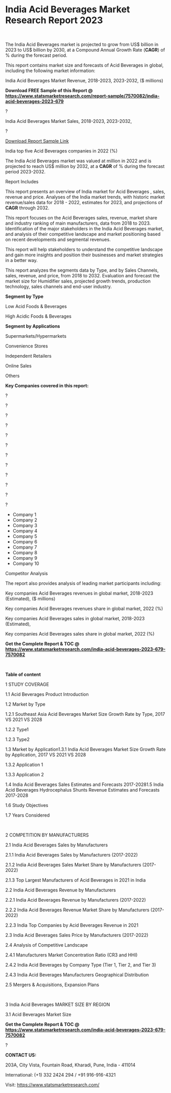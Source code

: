 <h1>India Acid Beverages Market Research Report 2023</h1><br/><p>The India Acid Beverages market is projected to grow from US$ billion in 2023 to US$ billion by 2030, at a Compound Annual Growth Rate (<strong>CAGR</strong>) of % during the forecast period.</p>
 
 
 
 <p>This report contains market size and forecasts of Acid Beverages in global, including the following market information:</p>
 
 
 
 <p>India Acid Beverages Market Revenue, 2018-2023, 2023-2032, ($ millions)</p>
 
 
 
 <div><b>Download FREE Sample of this Report @ <a href="https://www.statsmarketresearch.com/download-free-sample/7570082/india-acid-beverages-2023-679">https://www.statsmarketresearch.com/report-sample/7570082/india-acid-beverages-2023-679</a></b></div>
 
 
 
 <p>? </p>
 
 
 
 <p>India Acid Beverages Market Sales, 2018-2023, 2023-2032,</p>
 
 
 
 <p>? </p>
 
 
 
 <p><a href="https://www.statsmarketresearch.com/download-free-sample/7570082/india-acid-beverages-2023-679">Download Report Sample Link</a></p>
 
 
 
 <p>India top five Acid Beverages companies in 2022 (%)</p>
 
 
 
 <p>The India Acid Beverages market was valued at million in 2022 and is projected to reach US$ million by 2032, at a <strong>CAGR</strong> of % during the forecast period 2023-2032.</p>
 
 
 
 <p>Report Includes</p>
 
 
 
 <p>This report presents an overview of India market for Acid Beverages , sales, revenue and price. Analyses of the India market trends, with historic market revenue/sales data for 2018 - 2022, estimates for 2023, and projections of <strong>CAGR</strong> through 2032.</p>
 
 
 
 <p>This report focuses on the Acid Beverages sales, revenue, market share and industry ranking of main manufacturers, data from 2018 to 2023. Identification of the major stakeholders in the India Acid Beverages market, and analysis of their competitive landscape and market positioning based on recent developments and segmental revenues.</p>
 
 
 
 <p>This report will help stakeholders to understand the competitive landscape and gain more insights and position their businesses and market strategies in a better way.</p>
 
 
 
 <p>This report analyzes the segments data by Type, and by Sales Channels, sales, revenue, and price, from 2018 to 2032. Evaluation and forecast the market size for Humidifier sales, projected growth trends, production technology, sales channels and end-user industry.</p>
 
 
 
 <p><strong>Segment by Type</strong></p>
 
 
 
 <p>Low Acid Foods & Beverages</p>
 
 
 
 <p>High Acidic Foods & Beverages</p>
 
 
 
 <p><strong>Segment <strong><strong>by Applications</strong></strong></strong></p>
 
 
 
 <p>Supermarkets/Hypermarkets</p>
 
 
 
 <p>Convenience Stores</p>
 
 
 
 <p>Independent Retailers</p>
 
 
 
 <p>Online Sales</p>
 
 
 
 <p>Others</p>
 
 
 
 <p><strong>Key Companies covered in this report:</strong></p>
 
 
 
 <p>? </p>
 
 
 
 <p>? </p>
 
 
 
 <p>? </p>
 
 
 
 <p>? </p>
 
 
 
 <p>? </p>
 
 
 
 <p>? </p>
 
 
 
 <p>? </p>
 
 
 
 <p>? </p>
 
 
 
 <p>? </p>
 
 
 
 <p>? </p>
 
 
 
 <p>? </p>
 
 
 
 <p>? </p>
 
 
 
 <ul>
 
 <li>Company 1</li>
 
 <li>Company 2</li>
 
 <li>Company 3</li>
 
 <li>Company 4</li>
 
 <li>Company 5</li>
 
 <li>Company 6</li>
 
 <li>Company 7</li>
 
 <li>Company 8</li>
 
 <li>Company 9</li>
 
 <li>Company 10</li>
 
 </ul>
 
 
 
 <p>Competitor Analysis</p>
 
 
 
 <p>The report also provides analysis of leading market participants including:</p>
 
 
 
 <p>Key companies Acid Beverages revenues in global market, 2018-2023 (Estimated), ($ millions)</p>
 
 
 
 <p>Key companies Acid Beverages revenues share in global market, 2022 (%)</p>
 
 
 
 <p>Key companies Acid Beverages sales in global market, 2018-2023 (Estimated),</p>
 
 
 
 <p>Key companies Acid Beverages sales share in global market, 2022 (%)</p>
 
 
 
 <div><b>Get the Complete Report & TOC @ <a href="https://www.statsmarketresearch.com/india-acid-beverages-2023-679-7570082">https://www.statsmarketresearch.com/india-acid-beverages-2023-679-7570082</a></b></div>
 
 
 
 <p><br />
 
 <b>Table of content</b></p>
 
 
 
 <p>1 STUDY COVERAGE<br />
 
 1.1 Acid Beverages Product Introduction<br />
 
 1.2 Market by Type<br />
 
 1.2.1 Southeast Asia Acid Beverages Market Size Growth Rate by Type, 2017 VS 2021 VS 2028<br />
 
 1.2.2 Type1<br />
 
 1.2.3 Type2<br />
 
 1.3 Market by Application1.3.1 India Acid Beverages Market Size Growth Rate by Application, 2017 VS 2021 VS 2028<br />
 
 1.3.2 Application 1<br />
 
 1.3.3 Application 2<br />
 
 1.4 India Acid Beverages Sales Estimates and Forecasts 2017-20281.5 India Acid Beverages Hydrocephalus Shunts Revenue Estimates and Forecasts 2017-2028<br />
 
 1.6 Study Objectives<br />
 
 1.7 Years Considered<br />
 
 <br />
 
 2 COMPETITION BY MANUFACTURERS<br />
 
 2.1 India Acid Beverages Sales by Manufacturers<br />
 
 2.1.1 India Acid Beverages Sales by Manufacturers (2017-2022)<br />
 
 2.1.2 India Acid Beverages Sales Market Share by Manufacturers (2017-2022)<br />
 
 2.1.3 Top Largest Manufacturers of Acid Beverages in 2021 in India<br />
 
 2.2 India Acid Beverages Revenue by Manufacturers<br />
 
 2.2.1 India Acid Beverages Revenue by Manufacturers (2017-2022)<br />
 
 2.2.2 India Acid Beverages Revenue Market Share by Manufacturers (2017-2022)<br />
 
 2.2.3 India Top Companies by Acid Beverages Revenue in 2021<br />
 
 2.3 India Acid Beverages Sales Price by Manufacturers (2017-2022)<br />
 
 2.4 Analysis of Competitive Landscape<br />
 
 2.4.1 Manufacturers Market Concentration Ratio (CR3 and HHI)<br />
 
 2.4.2 India Acid Beverages by Company Type (Tier 1, Tier 2, and Tier 3)<br />
 
 2.4.3 India Acid Beverages Manufacturers Geographical Distribution<br />
 
 2.5 Mergers & Acquisitions, Expansion Plans<br />
 
 <br />
 
 3 India Acid Beverages MARKET SIZE BY REGION<br />
 
 3.1 Acid Beverages Market Size</p>
 
 
 
 <div><b>Get the Complete Report & TOC @ <a href="https://www.statsmarketresearch.com/india-acid-beverages-2023-679-7570082">https://www.statsmarketresearch.com/india-acid-beverages-2023-679-7570082</a></b></div>
 
 
 
 <p>? </p>
 
 
 
 <p><b>CONTACT US:</b><br />
 
 203A, City Vista, Fountain Road, Kharadi, Pune, India - 411014<br />
 
 International: (+1) 332 2424 294 / +91 916-916-4321<br />
 
 Visit: <a href="https://www.statsmarketresearch.com/">https://www.statsmarketresearch.com/</a></p>